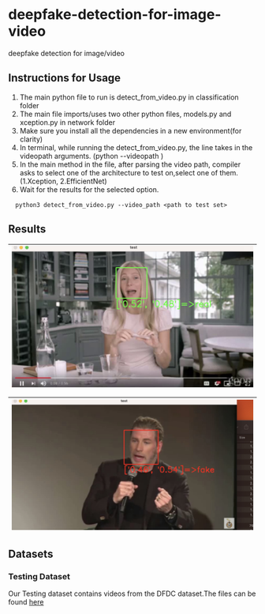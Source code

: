 # deepfake-detection-for-image-video
deepfake detection for image/video



  ## Instructions for Usage
1) The main python file to run is detect_from_video.py in classification folder
2) The main file imports/uses two other python files, models.py and xception.py in network folder
3) Make sure you install all the dependencies in a new environment(for clarity)
4) In terminal, while running the detect_from_video.py, the line takes in the videopath arguments. (python <file> --videopath <path>)
5) In the main method in the file, after parsing the video path, compiler asks to select one of the architecture to test on,select one of them. (1.Xception, 2.EfficientNet)
6) Wait for the results for the selected option.

```
  python3 detect_from_video.py --video_path <path to test set>
```
## Results


| ![real](REAL.jpg) | 
|:--:| 

| ![fake](FAKE.jpg)| 
|:--:| 


## Datasets

### Testing Dataset
Our Testing dataset contains videos from the DFDC dataset.The files can be found [here](https://www.kaggle.com/competitions/deepfake-detection/data?select=deep-fake-dataset)

